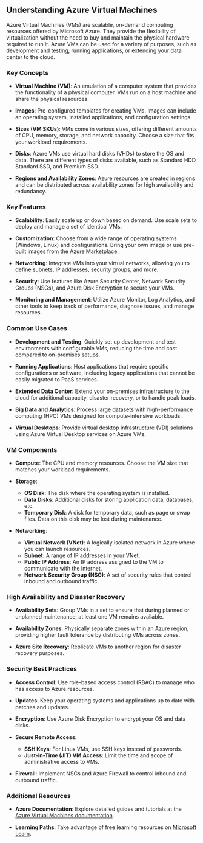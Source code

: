 ## Understanding Azure Virtual Machines

Azure Virtual Machines (VMs) are scalable, on-demand computing resources offered by Microsoft Azure. They provide the flexibility of virtualization without the need to buy and maintain the physical hardware required to run it. Azure VMs can be used for a variety of purposes, such as development and testing, running applications, or extending your data center to the cloud.

### Key Concepts

- **Virtual Machine (VM)**: An emulation of a computer system that provides the functionality of a physical computer. VMs run on a host machine and share the physical resources.

- **Images**: Pre-configured templates for creating VMs. Images can include an operating system, installed applications, and configuration settings.

- **Sizes (VM SKUs)**: VMs come in various sizes, offering different amounts of CPU, memory, storage, and network capacity. Choose a size that fits your workload requirements.

- **Disks**: Azure VMs use virtual hard disks (VHDs) to store the OS and data. There are different types of disks available, such as Standard HDD, Standard SSD, and Premium SSD.

- **Regions and Availability Zones**: Azure resources are created in regions and can be distributed across availability zones for high availability and redundancy.

### Key Features

- **Scalability**: Easily scale up or down based on demand. Use scale sets to deploy and manage a set of identical VMs.

- **Customization**: Choose from a wide range of operating systems (Windows, Linux) and configurations. Bring your own image or use pre-built images from the Azure Marketplace.

- **Networking**: Integrate VMs into your virtual networks, allowing you to define subnets, IP addresses, security groups, and more.

- **Security**: Use features like Azure Security Center, Network Security Groups (NSGs), and Azure Disk Encryption to secure your VMs.

- **Monitoring and Management**: Utilize Azure Monitor, Log Analytics, and other tools to keep track of performance, diagnose issues, and manage resources.

### Common Use Cases

- **Development and Testing**: Quickly set up development and test environments with configurable VMs, reducing the time and cost compared to on-premises setups.

- **Running Applications**: Host applications that require specific configurations or software, including legacy applications that cannot be easily migrated to PaaS services.

- **Extended Data Center**: Extend your on-premises infrastructure to the cloud for additional capacity, disaster recovery, or to handle peak loads.

- **Big Data and Analytics**: Process large datasets with high-performance computing (HPC) VMs designed for compute-intensive workloads.

- **Virtual Desktops**: Provide virtual desktop infrastructure (VDI) solutions using Azure Virtual Desktop services on Azure VMs.

### VM Components

- **Compute**: The CPU and memory resources. Choose the VM size that matches your workload requirements.

- **Storage**:

  - **OS Disk**: The disk where the operating system is installed.
  - **Data Disks**: Additional disks for storing application data, databases, etc.
  - **Temporary Disk**: A disk for temporary data, such as page or swap files. Data on this disk may be lost during maintenance.

- **Networking**:

  - **Virtual Network (VNet)**: A logically isolated network in Azure where you can launch resources.
  - **Subnet**: A range of IP addresses in your VNet.
  - **Public IP Address**: An IP address assigned to the VM to communicate with the internet.
  - **Network Security Group (NSG)**: A set of security rules that control inbound and outbound traffic.

### High Availability and Disaster Recovery

- **Availability Sets**: Group VMs in a set to ensure that during planned or unplanned maintenance, at least one VM remains available.

- **Availability Zones**: Physically separate zones within an Azure region, providing higher fault tolerance by distributing VMs across zones.

- **Azure Site Recovery**: Replicate VMs to another region for disaster recovery purposes.

### Security Best Practices

- **Access Control**: Use role-based access control (RBAC) to manage who has access to Azure resources.

- **Updates**: Keep your operating systems and applications up to date with patches and updates.

- **Encryption**: Use Azure Disk Encryption to encrypt your OS and data disks.

- **Secure Remote Access**:

  - **SSH Keys**: For Linux VMs, use SSH keys instead of passwords.
  - **Just-in-Time (JIT) VM Access**: Limit the time and scope of administrative access to VMs.

- **Firewall**: Implement NSGs and Azure Firewall to control inbound and outbound traffic.

### Additional Resources

- **Azure Documentation**: Explore detailed guides and tutorials at the [Azure Virtual Machines documentation](https://docs.microsoft.com/azure/virtual-machines/).

- **Learning Paths**: Take advantage of free learning resources on [Microsoft Learn](https://docs.microsoft.com/learn/azure/virtual-machines/).

